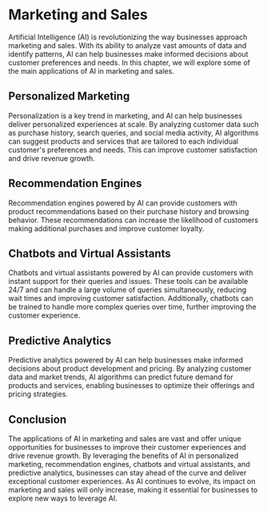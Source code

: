 Marketing and Sales
==============================================================

Artificial Intelligence (AI) is revolutionizing the way businesses approach marketing and sales. With its ability to analyze vast amounts of data and identify patterns, AI can help businesses make informed decisions about customer preferences and needs. In this chapter, we will explore some of the main applications of AI in marketing and sales.

Personalized Marketing
----------------------

Personalization is a key trend in marketing, and AI can help businesses deliver personalized experiences at scale. By analyzing customer data such as purchase history, search queries, and social media activity, AI algorithms can suggest products and services that are tailored to each individual customer's preferences and needs. This can improve customer satisfaction and drive revenue growth.

Recommendation Engines
----------------------

Recommendation engines powered by AI can provide customers with product recommendations based on their purchase history and browsing behavior. These recommendations can increase the likelihood of customers making additional purchases and improve customer loyalty.

Chatbots and Virtual Assistants
-------------------------------

Chatbots and virtual assistants powered by AI can provide customers with instant support for their queries and issues. These tools can be available 24/7 and can handle a large volume of queries simultaneously, reducing wait times and improving customer satisfaction. Additionally, chatbots can be trained to handle more complex queries over time, further improving the customer experience.

Predictive Analytics
--------------------

Predictive analytics powered by AI can help businesses make informed decisions about product development and pricing. By analyzing customer data and market trends, AI algorithms can predict future demand for products and services, enabling businesses to optimize their offerings and pricing strategies.

Conclusion
----------

The applications of AI in marketing and sales are vast and offer unique opportunities for businesses to improve their customer experiences and drive revenue growth. By leveraging the benefits of AI in personalized marketing, recommendation engines, chatbots and virtual assistants, and predictive analytics, businesses can stay ahead of the curve and deliver exceptional customer experiences. As AI continues to evolve, its impact on marketing and sales will only increase, making it essential for businesses to explore new ways to leverage AI.
